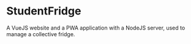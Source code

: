 # StudentFridge
A VueJS website and a PWA application with a NodeJS server, used to manage a collective fridge.
